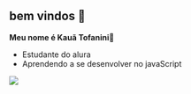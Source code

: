 ## bem vindos 🤠

**Meu nome é Kauã Tofanini🥇**

- Estudante do alura
- Aprendendo a se desenvolver no javaScript

![](https://media1.tenor.com/m/D6P7ayaAqY0AAAAd/the-chosen-os-escolhidos.gif)
